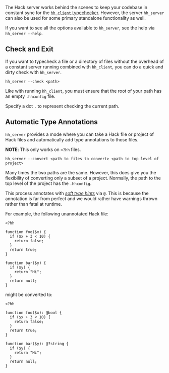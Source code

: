 The Hack server works behind the scenes to keep your codebase in constant sync for the [`hh_client` typechecker](../typechecker/introduction.md). However, the server `hh_server` can also be used for some primary standalone functionality as well.

If you want to see all the options available to `hh_server`, see the help via `hh_server --help`.

## Check and Exit

If you want to typecheck a file or a directory of files without the overhead of a constant server running combined with `hh_client`, you can do a quick and dirty check with `hh_server`. 

```
hh_server --check <path> 
```

Like with running `hh_client`, you must ensure that the root of your path has an empty `.hhconfig` file.

Specify a dot `.` to represent checking the current path.

## Automatic Type Annotations

`hh_server` provides a mode where you can take a Hack file or project of Hack files and automatically add type annotations to those files.

**NOTE**: This only works on `<?hh` files.

```
hh_server --convert <path to files to convert> <path to top level of project>
```

Many times the two paths are the same. However, this does give you the flexibility of converting only a subset of a project. Normally, the path to the top level of the project has the `.hhconfig`.

This process annotates with [*soft type hints*](../types/advanced-rules#soft-type-hints) via `@`. This is because the annotation is far from perfect and we would rather have warnings thrown rather than fatal at runtime.

For example, the following unannotated Hack file:

```
<?hh

function foo($x) {
  if ($x + 3 < 10) {
    return false;
  }
  return true;
}

function bar($y) {
  if ($y) {
    return "Hi";
  }
  return null;
}
```

might be converted to:

```
<?hh

function foo($x): @bool {
  if ($x + 3 < 10) {
    return false;
  }
  return true;
}

function bar($y): @?string {
  if ($y) {
    return "Hi";
  }
  return null;
}
```
